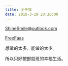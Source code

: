 ```yaml
---
title: 关于我
date: 2018-3-29 20:20:00
---
```


[ShineSmile@outlook.com](mailto:ShineSmile@outlook.com)

[FreeFaas](https://github.com/freefaas)

想做的太多，能做的太少。

所以只好按部就班的幸福生活。